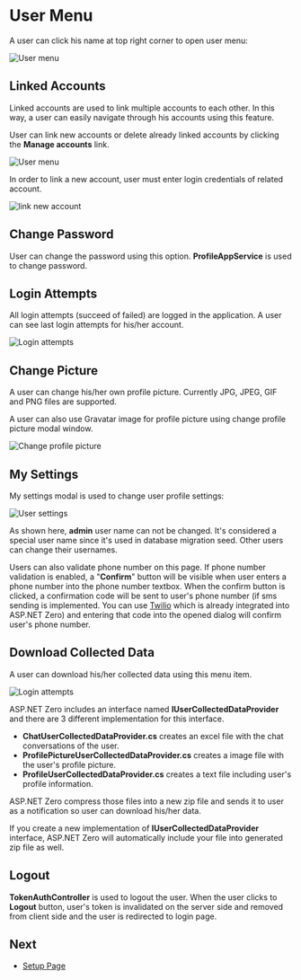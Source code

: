# User Menu

A user can click his name at top right corner to open user menu:

<img src="images/user-menu-4.png" alt="User menu" class="img-thumbnail" />

## Linked Accounts

Linked accounts are used to link multiple accounts to each other. In this way, a user can easily navigate through his accounts using this feature.

User can link new accounts or delete already linked accounts by clicking the **Manage accounts** link.

<img src="images/linked-accounts-3.png" alt="User menu" class="img-thumbnail" />

In order to link a new account, user must enter login credentials of related account.

<img src="images/link-new-account-1.png" alt="link new account" class="img-thumbnail" />

## Change Password

User can change the password using this option. **ProfileAppService** is used to change password.

## Login Attempts

All login attempts (succeed of failed) are logged in the application. A user can see last login attempts for his/her account.

<img src="images/login-attempts-1.png" alt="Login attempts" class="img-thumbnail" />

## Change Picture

A user can change his/her own profile picture. Currently JPG, JPEG, GIF and PNG files are supported.

A user can also use Gravatar image for profile picture using change profile picture modal window.

<img src="D:/GitHub/documents/docs/en/images/change-profile-picture.png" alt="Change profile picture" class="img-thumbnail" />

## My Settings

My settings modal is used to change user profile settings:

<img src="images/user-settings-3.png" alt="User settings" class="img-thumbnail" />

As shown here, **admin** user name can not be changed. It's considered a special user name since it's used in database migration seed. Other users can change their usernames.

Users can also validate phone number on this page. If phone number validation is enabled, a "**Confirm**" button will be visible when user enters a phone number into the phone number textbox. When the confirm button is clicked, a confirmation code will be sent to user's phone number (if sms sending is implemented. You can use [Twilio](Features-Angular-Two-Factor-Authentication#twilio-integration) which is already integrated into ASP.NET Zero) and entering that code into the opened dialog will confirm user's phone number.

## Download Collected Data

A user can download his/her collected data using this menu item.

<img src="images/gdpr_download_item.png" alt="Login attempts" class="img-thumbnail" />

ASP.NET Zero includes an interface named **IUserCollectedDataProvider** and there are 3 different implementation for this interface. 

* **ChatUserCollectedDataProvider.cs** creates an excel file with the chat conversations of the user.
* **ProfilePictureUserCollectedDataProvider.cs** creates a image file with the user's profile picture.
* **ProfileUserCollectedDataProvider.cs** creates a text file including user's profile information.

ASP.NET Zero compress those files into a new zip file and sends it to user as a notification so user can download his/her data.

If you create a new implementation of **IUserCollectedDataProvider** interface, ASP.NET Zero will automatically include your file into generated zip file as well.

## Logout

**TokenAuthController** is used to logout the user. When the user clicks to **Logout** button, user's token is invalidated on the server side and removed from client side and the user is redirected to login page.

## Next

- [Setup Page](Features-Angular-Setup-Page)